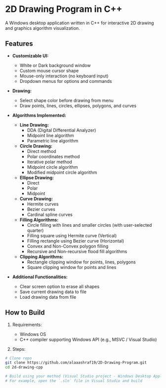 # 2D Drawing Program in C++
A Windows desktop application written in C++ for interactive 2D drawing and graphics algorithm visualization.

## Features

- **Customizable UI:**
  - White or Dark background window
  - Custom mouse cursor shape
  - Mouse-only interaction (no keyboard input)
  - Dropdown menus for options and commands

- **Drawing:**
  - Select shape color before drawing from menu
  - Draw points, lines, circles, ellipses, polygons, and curves

- **Algorithms Implemented:**
  - **Line Drawing:**
    - DDA (Digital Differential Analyzer)
    - Midpoint line algorithm
    - Parametric line algorithm
  - **Circle Drawing:**
    - Direct method
    - Polar coordinates method
    - Iterative polar method
    - Midpoint circle algorithm
    - Modified midpoint circle algorithm
  - **Ellipse Drawing:**
    - Direct
    - Polar
    - Midpoint
  - **Curve Drawing:**
    - Hermite curves 
    - Bezier curves 
    - Cardinal spline curves
  - **Filling Algorithms:**
    - Circle filling with lines and smaller circles (with user-selected quarter)
    - Filling square using Hermite curve (Vertical)
    - Filling rectangle using Bezier curve (Horizontal)
    - Convex and Non-Convex polygon filling
    - Recursive and Non-recursive flood fill algorithms
  - **Clipping Algorithms:**
    - Rectangle clipping window for points, lines, polygons
    - Square clipping window for points and lines

- **Additional Functionalities:**
  - Clear screen option to erase all shapes
  - Save current drawing data to file
  - Load drawing data from file

## How to Build

1. Requirements:
   
   * Windows OS
   * C++ compiler supporting Windows API (e.g., MSVC / Visual Studio)
  
2. Steps:

```bash
# Clone repo
git clone https://github.com/alaaashraf19/2D-Drawing-Program.git
cd 2d-drawing-cpp

# Build using your method (Visual Studio project - Windows Desktop Application C++ / CMake etc.)
# For example, open the `.sln` file in Visual Studio and build
